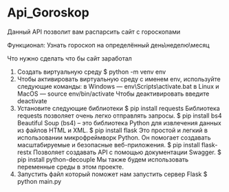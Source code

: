 # Api_Goroskop
Данный API позволит вам распарсить сайт с гороскопами

Функционал: Узнать гороскоп на определённый день\неделю\месяц


Что нужно сделать что бы сайт заработал
1. Создать виртуальную среду 
    $ python -m venv env
2. Чтобы активировать виртуальную среду с именем env, используйте следующие команды:
    в Windows — env\Scripts\activate.bat
    в Linux и MacOS — source env/bin/activate
    Чтобы деактивировать введите deactivate
3. Установите следующие библиотеки
    $ pip install requests Библиотека requests позволяет очень легко отправлять запросы.
    $ pip install bs4 Beautiful Soup (bs4) – это библиотека Python для извлечения данных из файлов HTML и XML.
    $ pip install flask Это простой и легкий в использовании микрофреймворк Python. Он помогает создавать масштабируемые и безопасные веб-приложения.
    $ pip install flask-restx Позволяет создавать API с помощью документации Swagger.
    $ pip install python-decouple Мы также будем использовать переменные среды в этом проекте.
4. Запустить файл который поможет нам запустить сервер Flask
    $ python main.py   
